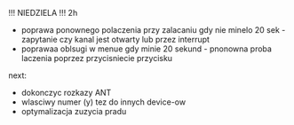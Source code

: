  !!! NIEDZIELA !!! 2h

- poprawa ponownego polaczenia przy zalacaniu gdy nie minelo 20 sek - zapytanie czy kanal jest otwarty lub przez interrupt
- poprawaa oblsugi w menue gdy  minie 20 sekund - pnonowna proba laczenia poprzez przycisniecie przycisku


next:
- dokonczyc rozkazy ANT
- wlasciwy numer (y) tez do innych device-ow
- optymalizacja zuzycia pradu